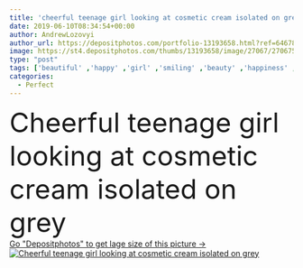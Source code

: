```yaml
---
title: 'cheerful teenage girl looking at cosmetic cream isolated on grey'
date: 2019-06-10T08:34:54+00:00
author: AndrewLozovyi
author_url: https://depositphotos.com/portfolio-13193658.html?ref=64678756
image: https://st4.depositphotos.com/thumbs/13193658/image/27067/270675206/api_thumb_450.jpg?forcejpeg=true
type: "post"
tags: ['beautiful' ,'happy' ,'girl' ,'smiling' ,'beauty' ,'happiness' ,'cheerful' ,'portrait' ,'caucasian' ,'smile' ,'container' ,'wellbeing' ,'teenager' ,'emotion' ,'pretty' ,'emotional' ,'cosmetic' ,'skincare' ,'purity' ,'teen' ,'teenage' ,'positive' ,'wellness' ,'adolescent' ,'bodycare' ,'pampering' ,'copy space' ,'one person' ,'body care' ,'Studio Shot' ,'skin care' ,'isolated on grey' ,'perfect skin' ,'cosmetic cream' ,'clean face' ]
categories: 
  - Perfect
---
```

<div aling="center">
            <font size="60"> Cheerful teenage girl looking at cosmetic cream isolated on grey</font>   
</div>
<div>
    <a href='https://st4.depositphotos.com/thumbs/13193658/image/27067/270675206/api_thumb_450.jpg?forcejpeg=true?ref=64678756' target=_blank > Go "Depositphotos" to get lage size of this picture ->
        <img href='https://st4.depositphotos.com/thumbs/13193658/image/27067/270675206/api_thumb_450.jpg?forcejpeg=true?ref=64678756' src='https://st4.depositphotos.com/13193658/27067/i/950/depositphotos_270675206-stock-photo-cheerful-teenage-girl-looking-cosmetic.jpg?forcejpeg=true' alt='Cheerful teenage girl looking at cosmetic cream isolated on grey' >
    </a>
</div>
